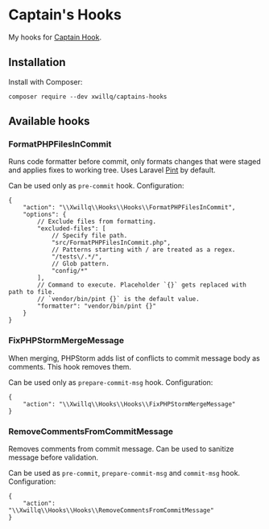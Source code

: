 # Captain's Hooks

My hooks for [Captain Hook](https://github.com/captainhookphp/captainhook).

## Installation

Install with Composer:

```shell
composer require --dev xwillq/captains-hooks
```

## Available hooks

### FormatPHPFilesInCommit

Runs code formatter before commit, only formats changes that were staged and
applies fixes to working tree. Uses Laravel [Pint](https://github.com/laravel/pint)
by default.

Can be used only as `pre-commit` hook. Configuration:

```json5
{
    "action": "\\Xwillq\\Hooks\\Hooks\\FormatPHPFilesInCommit",
    "options": {
        // Exclude files from formatting.
        "excluded-files": [
            // Specify file path.
            "src/FormatPHPFilesInCommit.php",
            // Patterns starting with / are treated as a regex.
            "/tests\/.*/",
            // Glob pattern.
            "config/*"
        ],
        // Command to execute. Placeholder `{}` gets replaced with path to file.
        // `vendor/bin/pint {}` is the default value.
        "formatter": "vendor/bin/pint {}"
    }
}
```

### FixPHPStormMergeMessage

When merging, PHPStorm adds list of conflicts to commit message body as comments.
This hook removes them.

Can be used only as `prepare-commit-msg` hook. Configuration:

```json5
{
    "action": "\\Xwillq\\Hooks\\Hooks\\FixPHPStormMergeMessage"
}
```

### RemoveCommentsFromCommitMessage

Removes comments from commit message. Can be used to sanitize message before
validation.

Can be used as `pre-commit`, `prepare-commit-msg` and `commit-msg` hook.
Configuration:

```json5
{
    "action": "\\Xwillq\\Hooks\\Hooks\\RemoveCommentsFromCommitMessage"
}
```
